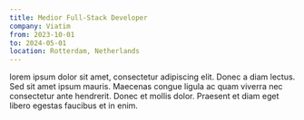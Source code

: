 ```yaml
---
title: Medior Full-Stack Developer
company: Viatim
from: 2023-10-01
to: 2024-05-01
location: Rotterdam, Netherlands
---
```


lorem ipsum dolor sit amet, consectetur adipiscing elit.
Donec a diam lectus. Sed sit amet ipsum mauris.
Maecenas congue ligula ac quam viverra nec consectetur ante hendrerit. Donec et mollis dolor.
Praesent et diam eget libero egestas faucibus et in enim.
